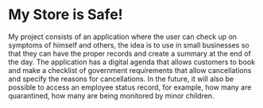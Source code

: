 # My Store is Safe!


My project consists of an application where the user can check up on symptoms of himself and others, the idea is to use in small businesses so that they can have the proper records and create a summary at the end of the day.
The application has a digital agenda that allows customers to book and make a checklist of government requirements that allow cancellations and specify the reasons for cancellations.
In the future, it will also be possible to access an employee status record, for example, how many are quarantined, how many are being monitored by minor children.
